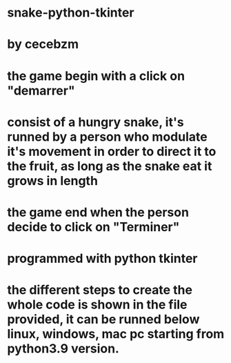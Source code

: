 # snake-python-tkinter
# by cecebzm
# the game begin with a click on "demarrer" 
# consist of a hungry snake, it's runned by a person who modulate it's movement in order to direct it to the fruit, as long as the snake eat it grows in length
# the game end when the person decide to click on "Terminer"
# programmed with python tkinter
# the different steps to create the whole code is shown in the file provided, it can be runned below linux, windows, mac pc starting from python3.9 version.
